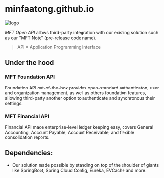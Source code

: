 # minfaatong.github.io

![logo](https://avatars0.githubusercontent.com/u/34262371?s=200&v=4 "mft logo") 
 
*MFT Open API* allows third-party integration with our existing solution such as our "MFT Note" (pre-release code name).

> API = Application Programming Interface

## Under the hood 

### MFT Foundation API
  
Foundation API out-of-the-box provides open-standard authenticaton, user and organization management, as well as others foundation features, allowing third-party another option to authenticate and synchronous their settings.

### MFT Financial API
  
Financial API made enterprise-level ledger keeping easy, covers General Accounting, Account Payable, Account Receivable, and flexible consolidation reports.

## Dependencies:

- Our solution made possible by standing on top of the shoulder of giants like SpringBoot, Spring Cloud Config, Eureka, EVCache and more. 
